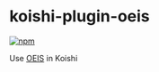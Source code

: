 # koishi-plugin-oeis

[![npm](https://img.shields.io/npm/v/koishi-plugin-oeis?style=flat-square)](https://www.npmjs.com/package/koishi-plugin-oeis)

Use [OEIS](https://oeis.org/) in Koishi
